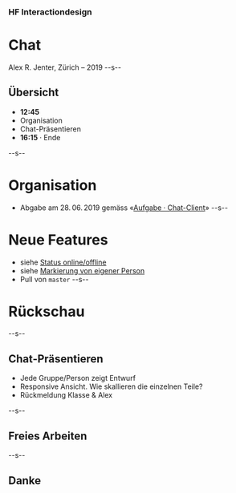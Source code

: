 

### HF Interactiondesign

# Chat

Alex R. Jenter, Zürich – 2019 <!-- .element: class="footer" -->
--s--
## Übersicht

* **12:45**
* Organisation
* Chat-Präsentieren
* **16:15** · Ende

--s--
# Organisation

* Abgabe am 28. 06. 2019 gemäss «[Aufgabe · Chat-Client](/exercise-chat/)»
--s--
# Neue Features
* siehe [Status online/offline](https://github.com/logrinto/IAD2017.chat/issues/6)
* siehe [Markierung von eigener Person](https://github.com/logrinto/IAD2017.chat/issues/12)
* Pull von `master`
--s--

# Rückschau

--s--
## Chat-Präsentieren

* Jede Gruppe/Person zeigt Entwurf
* Responsive Ansicht. Wie skallieren die einzelnen Teile?
* Rückmeldung Klasse & Alex


--s--
## Freies Arbeiten
--s--
## Danke
